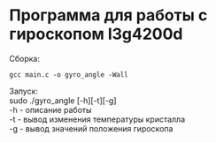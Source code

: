 # Программа для работы с гироскопом l3g4200d

Сборка:  
```
gcc main.c -o gyro_angle -Wall  
```

Запуск:  
sudo ./gyro_angle [-h][-t][-g]  
-h - описание работы  
-t - вывод изменения температуры кристалла  
-g - вывод значений положения гироскопа  

